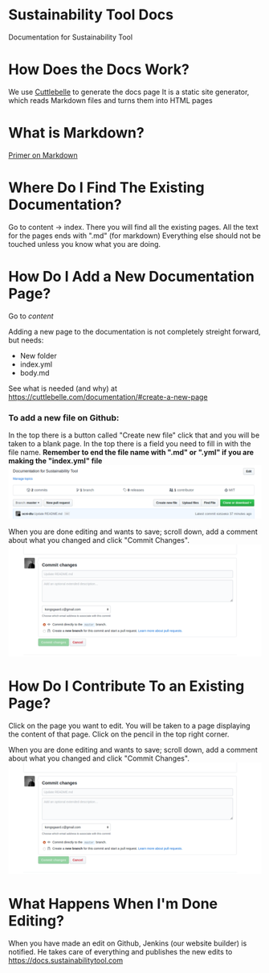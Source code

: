# Sustainability Tool Docs
Documentation for Sustainability Tool

# How Does the Docs Work?
We use [Cuttlebelle](https://cuttlebelle.com) to generate the docs page
It is a static site generator, which reads Markdown files and turns them into HTML pages

# What is Markdown?
[Primer on Markdown](https://cuttlebelle.com/documentation/content/#primer-on-markdown)

# Where Do I Find The Existing Documentation?

Go to content -> index. There you will find all the existing pages. All the text for the pages ends with ".md" (for markdown)
Everything else should not be touched unless you know what you are doing.

# How Do I Add a New Documentation Page?

Go to *content*

Adding a new page to the documentation is not completely streight forward, but needs:
* New folder
* index.yml
* body.md

See what is needed (and why) at https://cuttlebelle.com/documentation/#create-a-new-page

### To add a new file on Github:

In the top there is a button called "Create new file" click that and you will be taken to a blank page. In the top there is
a field you need to fill in with the file name. **Remember to end the file name with ".md" or ".yml" if you are making the "index.yml" file**
![alt](/assets/images/newFile.png)

When you are done editing and wants to save; scroll down, add a comment about what you changed and click "Commit Changes".
![alt](/assets/images/commitChanges.png) 



# How Do I Contribute To an Existing Page?

Click on the page you want to edit. You will be taken to a page displaying the content of that page. 
Click on the pencil in the top right corner.

When you are done editing and wants to save; scroll down, add a comment about what you changed and click "Commit Changes".
![alt](/assets/images/commitChanges.png) 

# What Happens When I'm Done Editing?

When you have made an edit on Github, Jenkins (our website builder) is notified. He takes care of everything and 
publishes the new edits to https://docs.sustainabilitytool.com 